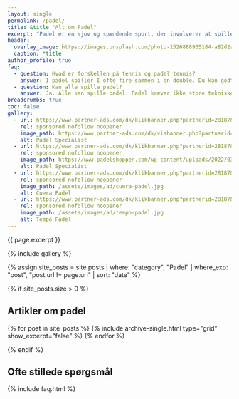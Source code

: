 ```yaml
---
layout: single
permalink: /padel/
title: &title "Alt om Padel"
excerpt: "Padel er en sjov og spændende sport, der involverer at spille på tværs af et net i et bur. Her dykker vi ned i alle detaljerne."
header:
  overlay_image: https://images.unsplash.com/photo-1526888935184-a82d2a4b7e67?ixlib=rb-4.0.3&ixid=MnwxMjA3fDB8MHxwaG90by1wYWdlfHx8fGVufDB8fHx8&auto=format&fit=crop&h=630&w=1200&q=10
  caption: *title
author_profile: true
faq:
  - question: Hvad er forskellen på tennis og padel tennis?
    answer: I padel spiller I ofte fire sammen i en double. Du kan godt spille padel som single på særlige baner. I padel er der glasvægge rundt om banen, som giver rebounds, og derfor får du sikkert mere flow i spillet. Samtidig er det lidt lettere at slå og kontrollere bolden med et padelbat sammenlignet med en tennisketsjer.
  - question: Kan alle spille padel?
    answer: Ja. Alle kan spille padel. Padel kræver ikke store tekniske eller fysiske færdigheder for at få en god oplevelse af spillet. Det er meget lettere at lære end tennis, badminton og squash. Samtidig kan du blive ved med at lære nye ting, så det er også sjovt, når du bliver rigtig dygtig til at spille.
breadcrumbs: true
toc: false
gallery:
  - url: https://www.partner-ads.com/dk/klikbanner.php?partnerid=28187&bannerid=87287
    rel: sponsored nofollow noopener
    image_path: https://www.partner-ads.com/dk/visbanner.php?partnerid=28187&bannerid=87287
    alt: Padel Specialist
  - url: https://www.partner-ads.com/dk/klikbanner.php?partnerid=28187&bannerid=79690
    rel: sponsored nofollow noopener
    image_path: https://www.padelshoppen.com/wp-content/uploads/2022/03/Padelshoppen-300-%C3%97-250.jpg
    alt: Padel Specialist
  - url: https://www.partner-ads.com/dk/klikbanner.php?partnerid=28187&bannerid=98527
    rel: sponsored nofollow noopener
    image_path: /assets/images/ad/cuera-padel.jpg
    alt: Cuera Padel
  - url: https://www.partner-ads.com/dk/klikbanner.php?partnerid=28187&bannerid=97449
    rel: sponsored nofollow noopener
    image_path: /assets/images/ad/tempo-padel.jpg
    alt: Tempo Padel
---
```


{{ page.excerpt }}

{% include gallery %}

{% assign site_posts = site.posts | where: "category", "Padel" | where_exp: "post", "post.url != page.url" | sort: "date" %}

{% if site_posts.size > 0 %}
<div class="feature__wrapper">

## Artikler om padel
  {% for post in site_posts %}
    {% include archive-single.html type="grid" show_excerpt="false" %}
  {% endfor %}

</div>
{% endif %}

## Ofte stillede spørgsmål

{% include faq.html %}
